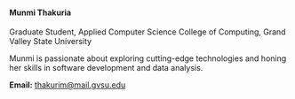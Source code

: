 <h4><b>Munmi Thakuria</b></h4>  
Graduate Student, Applied Computer Science
College of Computing, Grand Valley State University    

Munmi is passionate about exploring cutting-edge technologies and honing her skills in software development and data analysis.

**Email:** thakurim@mail.gvsu.edu